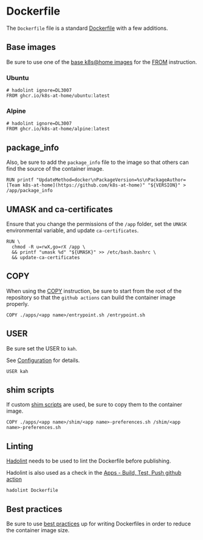 # Dockerfile

The `Dockerfile` file is a standard [Dockerfile][dockerfile] with a few
additions.

## Base images

Be sure to use one of the [base k8s@home images](./base-images.md) for the
[FROM][from] instruction.

### Ubuntu

```Docker
# hadolint ignore=DL3007
FROM ghcr.io/k8s-at-home/ubuntu:latest
```

### Alpine

```Docker
# hadolint ignore=DL3007
FROM ghcr.io/k8s-at-home/alpine:latest
```

## package_info

Also, be sure to add the `package_info` file to the image so that others can
find the source of the container image.

```Docker
RUN printf "UpdateMethod=docker\nPackageVersion=%s\nPackageAuthor=[Team k8s-at-home](https://github.com/k8s-at-home)" "${VERSION}" > /app/package_info
```

## UMASK and ca-certificates

Ensure that you change the permissions of the `/app` folder, set the `UMASK`
environmental variable, and update `ca-certificates`.

```Docker
RUN \
  chmod -R u=rwX,go=rX /app \
  && printf "umask %d" "${UMASK}" >> /etc/bash.bashrc \
  && update-ca-certificates
```

## COPY

When using the [COPY][copy] instruction, be sure to start from the root of the
repository so that the `github actions` can build the container image
properly.

```Docker
COPY ./apps/<app name>/entrypoint.sh /entrypoint.sh
```

## USER

Be sure set the USER to `kah`.

See [Configuration](../configuration.md) for details.

```Docker
USER kah
```

## shim scripts

If custom [shim scripts](./creating-a-new-container-image.md#shim-scripts)
are used, be sure to copy them to the container image.

```Docker
COPY ./apps/<app name>/shim/<app name>-preferences.sh /shim/<app name>-preferences.sh
```

## Linting

[Hadolint][hadolint] needs to be used to lint the Dockerfile before publishing.

Hadolint is also used as a check in the [Apps - Build, Test, Push github action][apps.yaml]

```shell
hadolint Dockerfile
```

## Best practices

Be sure to use [best practices] up  for writing Dockerfiles in order to reduce the
container image size.

[dockerfile]: https://docs.docker.com/engine/reference/builder/
[from]: https://docs.docker.com/engine/reference/builder/#from
[copy]: https://docs.docker.com/engine/reference/builder/#copy
[best practices]: https://docs.docker.com/develop/develop-images/dockerfile_best-practices/
[hadolint]: https://github.com/hadolint/hadolint
[apps.yaml]: https://github.com/k8s-at-home/container-images/actions/workflows/apps.yaml
